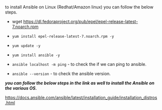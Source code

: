  to install Ansible on Linux (Redhat/Amazon linux) you can follow the below steps.

- wget https://dl.fedoraproject.org/pub/epel/epel-release-latest-7.noarch.rpm

- ```yum install epel-release-latest-7.noarch.rpm -y```
- ```yum update -y```
- ```yum install ansible -y```
- ```ansible localhost -m ping``` - to check the if we can ping to ansible.
- ```ansible --version``` - to check the ansible version.

***you can follow the below steps in the link as well to install the Ansible on the various OS.***

https://docs.ansible.com/ansible/latest/installation_guide/installation_distros.html
